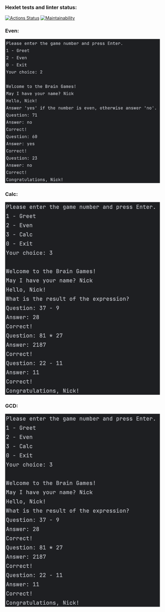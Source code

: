 ### Hexlet tests and linter status:
[![Actions Status](https://github.com/DonutsHunter696/java-project-61/actions/workflows/hexlet-check.yml/badge.svg)](https://github.com/DonutsHunter696/java-project-61/actions)
[![Maintainability](https://api.codeclimate.com/v1/badges/227f288b563f6d11f479/maintainability)](https://codeclimate.com/github/DonutsHunter696/java-project-61/maintainability)

### Even:
![screenshot](app/screenshots/Even.png)

### Calc:
![screenshot](app/screenshots/Calc.png)

### GCD:
![screenshot](app/screenshots/Calc.png)
